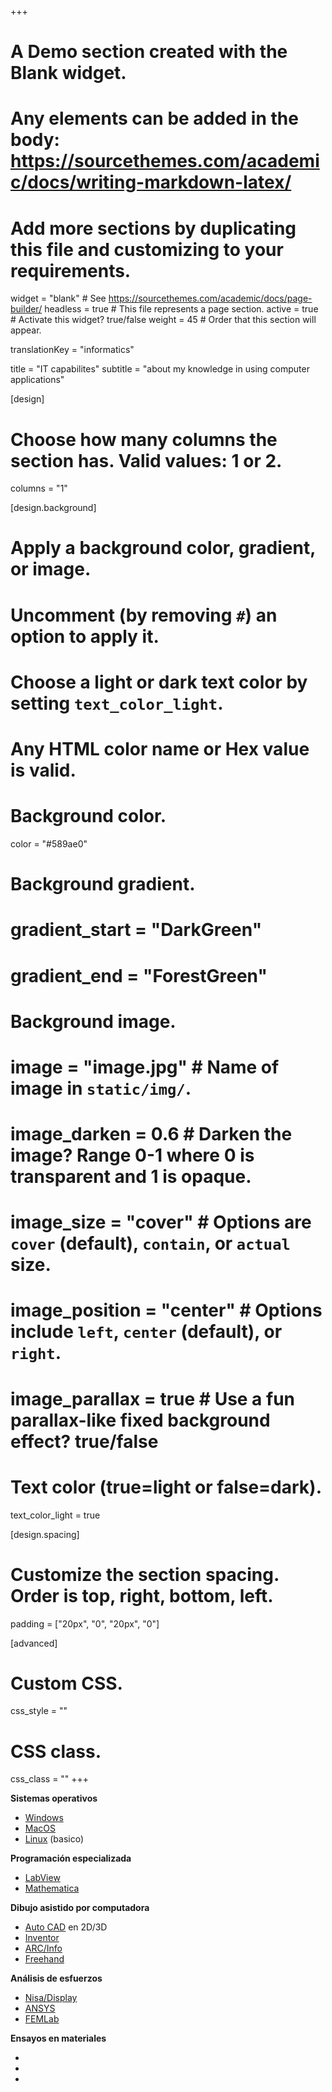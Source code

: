 +++
# A Demo section created with the Blank widget.
# Any elements can be added in the body: https://sourcethemes.com/academic/docs/writing-markdown-latex/
# Add more sections by duplicating this file and customizing to your requirements.

widget = "blank"  # See https://sourcethemes.com/academic/docs/page-builder/
headless = true  # This file represents a page section.
active = true  # Activate this widget? true/false
weight = 45  # Order that this section will appear.

translationKey = "informatics"

title = "IT capabilites"
subtitle = "about my knowledge in using computer applications"

[design]
  # Choose how many columns the section has. Valid values: 1 or 2.
  columns = "1"

[design.background]
  # Apply a background color, gradient, or image.
  #   Uncomment (by removing `#`) an option to apply it.
  #   Choose a light or dark text color by setting `text_color_light`.
  #   Any HTML color name or Hex value is valid.

  # Background color.
   color = "#589ae0"
  
  # Background gradient.
  # gradient_start = "DarkGreen"
  # gradient_end = "ForestGreen"
  
  # Background image.
  # image = "image.jpg"  # Name of image in `static/img/`.
  # image_darken = 0.6  # Darken the image? Range 0-1 where 0 is transparent and 1 is opaque.
  # image_size = "cover"  #  Options are `cover` (default), `contain`, or `actual` size.
  # image_position = "center"  # Options include `left`, `center` (default), or `right`.
  # image_parallax = true  # Use a fun parallax-like fixed background effect? true/false
  
  # Text color (true=light or false=dark).
  text_color_light = true

[design.spacing]
  # Customize the section spacing. Order is top, right, bottom, left.
  padding = ["20px", "0", "20px", "0"]

[advanced]
 # Custom CSS. 
 css_style = ""
 
 # CSS class.
 css_class = ""
+++


**Sistemas operativos**
* [Windows](https://www.microsoft.com/en-us/windows)
* [MacOS](https://www.apple.com/macos/catalina/)
* [Linux](https://www.linux.com/what-is-linux/) (basico)

**Programación especializada**
* [LabView](https://www.ni.com/labview)
* [Mathematica](https://www.wolfram.com/mathematica)

**Dibujo asistido por computadora**
* [Auto CAD]() en 2D/3D
* [Inventor]()
* [ARC/Info]()
* [Freehand]()

**Análisis de esfuerzos**
* [Nisa/Display]()
* [ANSYS]()
* [FEMLab]()

**Ensayos en materiales**
* []()
* []()
* []()

